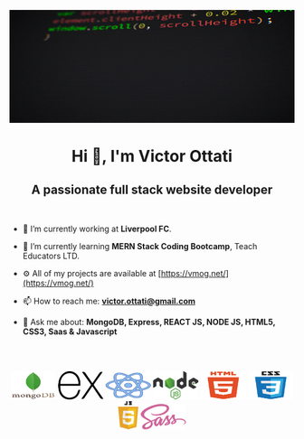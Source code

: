 
<p align="center">
    <img width="100%" height="200px" src="images/giphy.gif" alt="image" />
</p>

<h1 align="center">Hi 👋, I'm Victor Ottati</h1>
<h2 align="center">A passionate full stack website developer</h2>
<br />

- 🔭 I’m currently working at **Liverpool FC**.

- 🌱 I’m currently learning **MERN Stack Coding Bootcamp**, Teach Educators LTD.

- ⚙️ All of my projects are available at [https://vmog.net/](https://vmog.net/)  

- 📫 How to reach me: **victor.ottati@gmail.com**  

- 💬 Ask me about: **MongoDB, Express, REACT JS, NODE JS, HTML5, CSS3, Saas & Javascript**
<br>

<br>
<p align="center">
    <img height="50" width="80" src="images/mongodb.svg" alt="logo html5" />
    <img height="50" width="80" src="images/express.svg" alt="logo css3" />
    <img height="50" width="80" src="images/react.svg" alt="logo javascript" />
    <img height="50" width="80" src="images/nodejs.svg" alt="logo javascript" />
    <img height="50" width="80" src="images/html5.svg" alt="logo html5" />
    <img height="50" width="80" src="images/css3.svg" alt="logo css3" />
    <img height="50"  src="images/javascript.svg" alt="logo javascript" />
    <img height="45" width="80" src="images/sass.svg" alt="logo javascript" />
</p>
